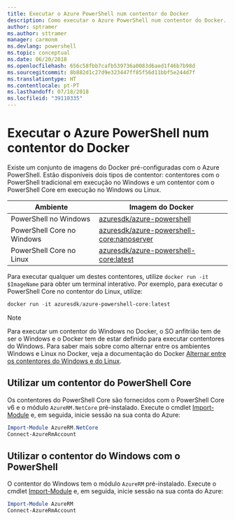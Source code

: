 ```yaml
---
title: Executar o Azure PowerShell num contentor do Docker
description: Como executar o Azure PowerShell num contentor do Docker.
author: sptramer
ms.author: sttramer
manager: carmonm
ms.devlang: powershell
ms.topic: conceptual
ms.date: 06/20/2018
ms.openlocfilehash: 656c58fbb7cafb539736a0083d6aed1f46b7b98d
ms.sourcegitcommit: 8b882d1c27d9e323447ff85f56d11bbf5e244d7f
ms.translationtype: HT
ms.contentlocale: pt-PT
ms.lasthandoff: 07/18/2018
ms.locfileid: "39110335"
---
```

# <a name="run-azure-powershell-in-a-docker-container"></a>Executar o Azure PowerShell num contentor do Docker

Existe um conjunto de imagens do Docker pré-configuradas com o Azure PowerShell. Estão disponíveis dois tipos de contentor: contentores com o PowerShell tradicional em execução no Windows e um contentor com o PowerShell Core em execução no Windows ou Linux.

| Ambiente | Imagem do Docker |
|-------------|--------------|
| PowerShell no Windows | [azuresdk/azure-powershell](https://hub.docker.com/r/azuresdk/azure-powershell/) |
| PowerShell Core no Windows | [azuresdk/azure-powershell-core:nanoserver](https://hub.docker.com/r/azuresdk/azure-powershell-core/) |
| PowerShell Core no Linux | [azuresdk/azure-powershell-core:latest](https://hub.docker.com/r/azuresdk/azure-powershell-core/) |

Para executar qualquer um destes contentores, utilize `docker run -it $ImageName` para obter um terminal interativo. Por exemplo, para executar o PowerShell Core no contentor do Linux, utilize:

```powershell
docker run -it azuresdk/azure-powershell-core:latest
```

> [!NOTE]
> Para executar um contentor do Windows no Docker, o SO anfitrião tem de ser o Windows e o Docker tem de estar definido para executar contentores do Windows. Para saber mais sobre como alternar entre os ambientes Windows e Linux no Docker, veja a documentação do Docker [Alternar entre os contentores do Windows e do Linux](https://docs.docker.com/docker-for-windows/#switch-between-windows-and-linux-containers).

## <a name="use-a-powershell-core-container"></a>Utilizar um contentor do PowerShell Core

Os contentores do PowerShell Core são fornecidos com o PowerShell Core v6 e o módulo `AzureRM.NetCore` pré-instalado. Execute o cmdlet [Import-Module](/powershell/module/microsoft.powershell.core/import-module) e, em seguida, inicie sessão na sua conta do Azure:

```powershell
Import-Module AzureRM.NetCore
Connect-AzureRmAccount
```

## <a name="use-the-windows-container-with-powershell"></a>Utilizar o contentor do Windows com o PowerShell

O contentor do Windows tem o módulo `AzureRM` pré-instalado. Execute o cmdlet [Import-Module](/powershell/module/microsoft.powershell.core/import-module) e, em seguida, inicie sessão na sua conta do Azure:

```powershell
Import-Module AzureRM
Connect-AzureRmAccount
```